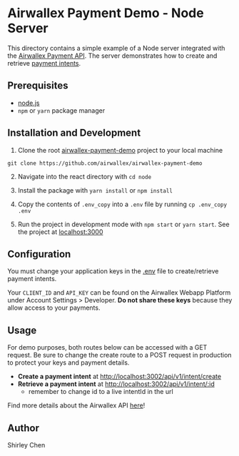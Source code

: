 # Airwallex Payment Demo - Node Server

This directory contains a simple example of a Node server integrated with the [Airwallex Payment API](https://www.airwallex.com/docs/api). The server demonstrates how to create and retrieve [payment intents](https://www.airwallex.com/docs/api#/Payment_Acceptance/Payment_Intents/Intro).

## Prerequisites

- [node.js](https://nodejs.org/en/)
- `npm` or `yarn` package manager

## Installation and Development

1. Clone the root [airwallex-payment-demo](https://github.com/airwallex/airwallex-payment-demo) project to your local machine

```
git clone https://github.com/airwallex/airwallex-payment-demo
```

2. Navigate into the react directory with `cd node`

3. Install the package with `yarn install` or `npm install`

4. Copy the contents of `.env_copy` into a `.env` file by running `cp .env_copy .env`

5. Run the project in development mode with `npm start` or `yarn start`. See the project at [localhost:3000](http://localhost:3000)

## Configuration

You must change your application keys in the [.env](/node/.env) file to create/retrieve payment intents.

Your `CLIENT_ID` and `API_KEY` can be found on the Airwallex Webapp Platform under Account Settings > Developer. **Do not share these keys** because they allow access to your payments.

## Usage

For demo purposes, both routes below can be accessed with a GET request. Be sure to change the create route to a POST request in production to protect your keys and payment details.

- **Create a payment intent** at [http://localhost:3002/api/v1/intent/create](http://localhost:3002/api/v1/intent/create)
- **Retrieve a payment intent** at [http://localhost:3002/api/v1/intent/:id](http://localhost:3002/api/v1/intent/:id)
  - remember to change id to a live intentId in the url

Find more details about the Airwallex API [here](https://www.airwallex.com/docs/api#/Payment_Acceptance/Payment_Intents/_api_v1_pa_payment_intents_create/post)!

## Author

Shirley Chen
